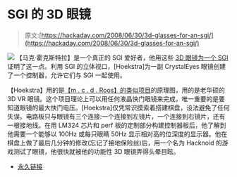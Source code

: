 # SGI 的 3D 眼镜

> 原文:[https://hackaday.com/2008/06/30/3d-glasses-for-an-sgi/](https://hackaday.com/2008/06/30/3d-glasses-for-an-sgi/)

![](../Images/be8dae2823a34186a2b717d5148c6030.png)
【马克·霍克斯特拉】是一个真正的 SGI 爱好者，他用这些 [3D 眼镜为一个 SGI](http://geektechnique.org/projectlab/851/making-3d-glasses-for-a-silicon-graphics) 证明了这一点。利用 SGI 的立体视口，[Hoekstra]为一副 CrystalEyes 眼镜创建了一个控制器，允许它们与 SGI 一起使用。

【Hoekstra】用的是[【m . c . d . Roos】的类似项目](http://www.roosmcd.dds.nl/oldsite/)的原理图，用的是老华硕的 3D VR 眼镜。这个项目理论上可以用任何液晶快门眼镜来完成，唯一重要的是要知道眼镜的最大快门电压。[Hoekstra]仅凭常识摸索着搭建棋盘，设法避免了任何失误。电路板只与眼镜有三个连接:一个连接到左镜片，一个连接到右镜片，还有一根接地线。在用 LM324 芯片和 perf 板的定制部分构建控制器板后，他了解到他需要一个能够以 100Hz 或每只眼睛 50Hz 显示相对高的位深度的显示器。他在棋盘上做了最后几分钟的修改(忘记了接地保险丝)后，用一个名为 Hacknoid 的游戏测试了眼镜，他很快就被他的功能性 3D 眼镜弄得头晕目眩。

*   [永久链接](http://geektechnique.org/projectlab/851/making-3d-glasses-for-a-silicon-graphics)